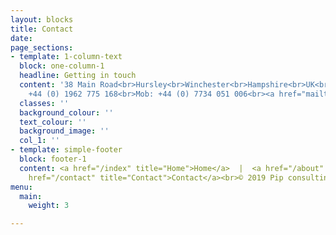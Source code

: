 ```yaml
---
layout: blocks
title: Contact
date: 
page_sections:
- template: 1-column-text
  block: one-column-1
  headline: Getting in touch
  content: '38 Main Road<br>Hursley<br>Winchester<br>Hampshire<br>UK<br>SO21 2JW<br><br>Tel:
    +44 (0) 1962 775 168<br>Mob: +44 (0) 7734 051 006<br><a href="mailto:Louise@pipdevelopment.co">Louise@pipdevelopment.co</a><br>'
  classes: ''
  background_colour: ''
  text_colour: ''
  background_image: ''
  col_1: ''
- template: simple-footer
  block: footer-1
  content: <a href="/index" title="Home">Home</a>  |  <a href="/about" title="About">About</a>  |  <a
    href="/contact" title="Contact">Contact</a><br>© 2019 Pip consulting
menu:
  main:
    weight: 3

---
```

